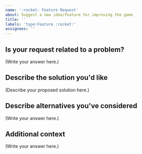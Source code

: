 ```yaml
---
name: ':rocket: Feature Request'
about: Suggest a new idea/feature for improving the game
title: ''
labels: 'type:Feature :rocket:'
assignees: ''
---
```


<!--
  Before opening a new issue, please search existing issues:  https://github.com/cycle-game/Cycle/issues
-->

## Is your request related to a problem?

<!--
  Provide a clear and concise description of what the problem is.
  Ex. I have an issue when [...]
-->

(Write your answer here.)

## Describe the solution you'd like

<!--
  Provide a clear and concise description of what you want to happen.
-->

(Describe your proposed solution here.)

## Describe alternatives you've considered

<!--
  Let us know about other solutions you've tried or researched.
-->

(Write your answer here.)

## Additional context

<!--
  Is there anything else you can add about the proposal?
  You might want to link to related issues here if you haven't already.
-->

(Write your answer here.)
